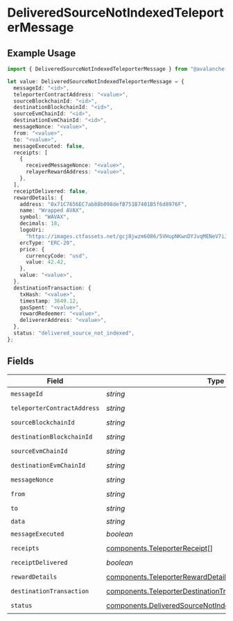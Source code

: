 # DeliveredSourceNotIndexedTeleporterMessage

## Example Usage

```typescript
import { DeliveredSourceNotIndexedTeleporterMessage } from "@avalanche-sdk/sdk/data/models/components";

let value: DeliveredSourceNotIndexedTeleporterMessage = {
  messageId: "<id>",
  teleporterContractAddress: "<value>",
  sourceBlockchainId: "<id>",
  destinationBlockchainId: "<id>",
  sourceEvmChainId: "<id>",
  destinationEvmChainId: "<id>",
  messageNonce: "<value>",
  from: "<value>",
  to: "<value>",
  messageExecuted: false,
  receipts: [
    {
      receivedMessageNonce: "<value>",
      relayerRewardAddress: "<value>",
    },
  ],
  receiptDelivered: false,
  rewardDetails: {
    address: "0x71C7656EC7ab88b098defB751B7401B5f6d8976F",
    name: "Wrapped AVAX",
    symbol: "WAVAX",
    decimals: 18,
    logoUri:
      "https://images.ctfassets.net/gcj8jwzm6086/5VHupNKwnDYJvqMENeV7iJ/fdd6326b7a82c8388e4ee9d4be7062d4/avalanche-avax-logo.svg",
    ercType: "ERC-20",
    price: {
      currencyCode: "usd",
      value: 42.42,
    },
    value: "<value>",
  },
  destinationTransaction: {
    txHash: "<value>",
    timestamp: 3649.12,
    gasSpent: "<value>",
    rewardRedeemer: "<value>",
    delivererAddress: "<value>",
  },
  status: "delivered_source_not_indexed",
};
```

## Fields

| Field                                                                                                                                      | Type                                                                                                                                       | Required                                                                                                                                   | Description                                                                                                                                |
| ------------------------------------------------------------------------------------------------------------------------------------------ | ------------------------------------------------------------------------------------------------------------------------------------------ | ------------------------------------------------------------------------------------------------------------------------------------------ | ------------------------------------------------------------------------------------------------------------------------------------------ |
| `messageId`                                                                                                                                | *string*                                                                                                                                   | :heavy_check_mark:                                                                                                                         | N/A                                                                                                                                        |
| `teleporterContractAddress`                                                                                                                | *string*                                                                                                                                   | :heavy_check_mark:                                                                                                                         | N/A                                                                                                                                        |
| `sourceBlockchainId`                                                                                                                       | *string*                                                                                                                                   | :heavy_check_mark:                                                                                                                         | N/A                                                                                                                                        |
| `destinationBlockchainId`                                                                                                                  | *string*                                                                                                                                   | :heavy_check_mark:                                                                                                                         | N/A                                                                                                                                        |
| `sourceEvmChainId`                                                                                                                         | *string*                                                                                                                                   | :heavy_check_mark:                                                                                                                         | N/A                                                                                                                                        |
| `destinationEvmChainId`                                                                                                                    | *string*                                                                                                                                   | :heavy_check_mark:                                                                                                                         | N/A                                                                                                                                        |
| `messageNonce`                                                                                                                             | *string*                                                                                                                                   | :heavy_check_mark:                                                                                                                         | N/A                                                                                                                                        |
| `from`                                                                                                                                     | *string*                                                                                                                                   | :heavy_check_mark:                                                                                                                         | N/A                                                                                                                                        |
| `to`                                                                                                                                       | *string*                                                                                                                                   | :heavy_check_mark:                                                                                                                         | N/A                                                                                                                                        |
| `data`                                                                                                                                     | *string*                                                                                                                                   | :heavy_minus_sign:                                                                                                                         | N/A                                                                                                                                        |
| `messageExecuted`                                                                                                                          | *boolean*                                                                                                                                  | :heavy_check_mark:                                                                                                                         | N/A                                                                                                                                        |
| `receipts`                                                                                                                                 | [components.TeleporterReceipt](../../models/components/teleporterreceipt.md)[]                                                             | :heavy_check_mark:                                                                                                                         | N/A                                                                                                                                        |
| `receiptDelivered`                                                                                                                         | *boolean*                                                                                                                                  | :heavy_check_mark:                                                                                                                         | N/A                                                                                                                                        |
| `rewardDetails`                                                                                                                            | [components.TeleporterRewardDetails](../../models/components/teleporterrewarddetails.md)                                                   | :heavy_check_mark:                                                                                                                         | N/A                                                                                                                                        |
| `destinationTransaction`                                                                                                                   | [components.TeleporterDestinationTransaction](../../models/components/teleporterdestinationtransaction.md)                                 | :heavy_check_mark:                                                                                                                         | N/A                                                                                                                                        |
| `status`                                                                                                                                   | [components.DeliveredSourceNotIndexedTeleporterMessageStatus](../../models/components/deliveredsourcenotindexedteleportermessagestatus.md) | :heavy_check_mark:                                                                                                                         | N/A                                                                                                                                        |